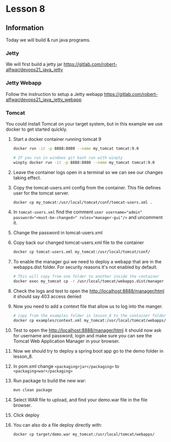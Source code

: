 # Lesson 8

## Information

Today we will build & run java programs.

### Jetty

We will first build a jetty jar <https://gitlab.com/robert-alfwar/devops21_java_jetty>

### Jetty Webapp

Follow the instruction to setup a Jetty webapp <https://gitlab.com/robert-alfwar/devops21_java_jetty_webapp>

### Tomcat

You could install Tomcat on your target system, but in this example we use docker to get started quickly.

1. Start a docker container running tomcat 9

    ```sh
    docker run -it -p 8888:8080 --name my_tomcat tomcat:9.0

    # IF you run in windows git bash run with winpty
    winpty docker run -it -p 8888:8080 --name my_tomcat tomcat:9.0
    ```

2. Leave the container logs open in a terminal so we can see our changes taking effect.
3. Copy the tomcat-users.xml config from the container. This file defines user for the tomcat server.

    ```sh
    docker cp my_tomcat:/usr/local/tomcat/conf/tomcat-users.xml .
    ```

4. In `tomcat-users.xml` find the comment `user username="admin" password="<must-be-changed>" roles="manager-gui"/>` and uncomment it.
5. Change the password in tomcat-users.xml
6. Copy back our changed tomcat-users.xml file to the container

    ```sh
    docker cp tomcat-users.xml my_tomcat:/usr/local/tomcat/conf/
    ```

7. To enable the manager gui we need to deploy a webapp that are in the webapps.dist folder. For security reasons it's not enabled by default.

    ```sh
    # This will copy from one folder to another inside the container
    docker exec my_tomcat cp -r /usr/local/tomcat/webapps.dist/manager /usr/local/tomcat/webapps/manager
    ```

8. Check the logs and test to open the <http://localhost:8888/manager/html> it should say 403 access denied
9. Now you need to add a context file that allow us to log into the manger.

    ```sh
    # copy from the examples folder in lesson_8 to the container folder
    docker cp examples/context.xml my_tomcat:/usr/local/tomcat/webapps/manager/META-INF/
    ```

10. Test to open the <http://localhost:8888/manager/html> it should now ask for username and password, login and make sure you can see the Tomcat Web Application Manager in your browser.

11. Now we should try to deploy a spring boot app go to the demo folder in lesson_8.
12. In pom.xml change `<packaging>jar</packaging>` to `<packaging>war</packaging>`
13. Run package to build the new war:

    ```sh
    mvn clean package
    ```

14. Select WAR file to upload, and find your demo.war file in the file browser.
15. Click deploy

16. You can also do a file deploy directly with:

    ```sh
    docker cp target/demo.war my_tomcat:/usr/local/tomcat/webapps/
    ```

